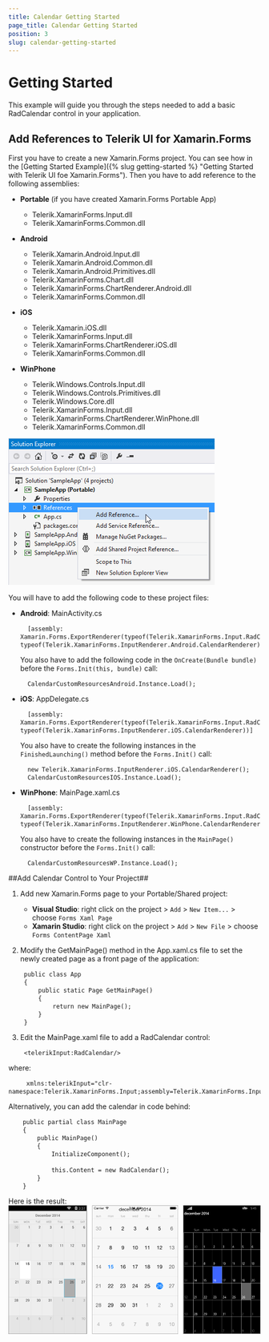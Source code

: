 ```yaml
---
title: Calendar Getting Started
page_title: Calendar Getting Started
position: 3
slug: calendar-getting-started
---
```


# Getting Started #
This example will guide you through the steps needed to add a basic RadCalendar control in your application.

## Add References to Telerik UI for Xamarin.Forms ##
First you have to create a new Xamarin.Forms project. You can see how in the [Getting Started Example]({% slug getting-started %} "Getting Started with Telerik UI foe Xamarin.Forms"). Then you have to add reference to the following assemblies:

* **Portable** (if you have created Xamarin.Forms Portable App)
	- Telerik.XamarinForms.Input.dll
	- Telerik.XamarinForms.Common.dll
* **Android**

	- Telerik.Xamarin.Android.Input.dll
	- Telerik.Xamarin.Android.Common.dll
	- Telerik.Xamarin.Android.Primitives.dll
	- Telerik.XamarinForms.Chart.dll
	- Telerik.XamarinForms.ChartRenderer.Android.dll
	- Telerik.XamarinForms.Common.dll
* **iOS**

	- Telerik.Xamarin.iOS.dll
	- Telerik.XamarinForms.Input.dll
	- Telerik.XamarinForms.ChartRenderer.iOS.dll
	- Telerik.XamarinForms.Common.dll
* **WinPhone**
	
	- Telerik.Windows.Controls.Input.dll
	- Telerik.Windows.Controls.Primitives.dll
	- Telerik.Windows.Core.dll
	- Telerik.XamarinForms.Input.dll
	- Telerik.XamarinForms.ChartRenderer.WinPhone.dll
	- Telerik.XamarinForms.Common.dll

![Add Calendar References](calendar-getting-started-references.png)

You will have to add the following code to these project files:

* **Android**: MainActivity.cs
  
		[assembly: Xamarin.Forms.ExportRenderer(typeof(Telerik.XamarinForms.Input.RadCalendar), typeof(Telerik.XamarinForms.InputRenderer.Android.CalendarRenderer))]
	
	You also have to add the following code in the `OnCreate(Bundle bundle)` before the `Forms.Init(this, bundle)` call:

		CalendarCustomResourcesAndroid.Instance.Load();

* **iOS**: AppDelegate.cs

		[assembly: Xamarin.Forms.ExportRenderer(typeof(Telerik.XamarinForms.Input.RadCalendar), typeof(Telerik.XamarinForms.InputRenderer.iOS.CalendarRenderer))]

	You also have to create the following instances in the `FinishedLaunching()` method before the `Forms.Init()` call:

		new Telerik.XamarinForms.InputRenderer.iOS.CalendarRenderer();
		CalendarCustomResourcesIOS.Instance.Load();



* **WinPhone**: MainPage.xaml.cs
    
		[assembly: Xamarin.Forms.ExportRenderer(typeof(Telerik.XamarinForms.Input.RadCalendar), typeof(Telerik.XamarinForms.InputRenderer.WinPhone.CalendarRenderer))]

	You also have to create the following instances in the `MainPage()` constructor before the `Forms.Init()` call:

		CalendarCustomResourcesWP.Instance.Load();

##Add Calendar Control to Your Project##

1. Add new Xamarin.Forms page to your Portable/Shared project:
	* **Visual Studio**: right click on the project > `Add` > `New Item...` > choose `Forms Xaml Page`
	* **Xamarin Studio**: right click on the project > `Add` > `New File` > choose `Forms ContentPage Xaml`

1. Modify the GetMainPage() method in the App.xaml.cs file to set the newly created page as a front page of the application:

		public class App
		{
			public static Page GetMainPage()
			{
				return new MainPage();
			}
		}

1. Edit the MainPage.xaml file to add a RadCalendar control:

	    <telerikInput:RadCalendar/>
where:  

		 xmlns:telerikInput="clr-namespace:Telerik.XamarinForms.Input;assembly=Telerik.XamarinForms.Input"
Alternatively, you can add the calendar in code behind:

		public partial class MainPage
	    {
	        public MainPage()
	        {
	            InitializeComponent();
	            
				this.Content = new RadCalendar();
	        }
		}

Here is the result:  
![Basic RadCalendar Example](calendar-getting-started.png "Basic RadCalendar")